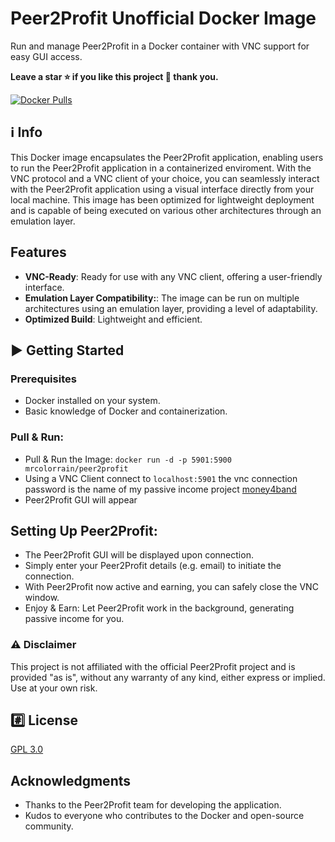 # Peer2Profit Unofficial Docker Image 
Run and manage Peer2Profit in a Docker container with VNC support for easy GUI access.

**Leave a star ⭐ if you like this project 🙂 thank you.**

[![Docker Pulls](https://img.shields.io/docker/pulls/mrcolorrain/peer2profit.svg)](https://hub.docker.com/repository/docker/mrcolorrain/peer2profit)

## :information_source: Info
This Docker image encapsulates the Peer2Profit application, enabling users to run the Peer2Profit application in a containerized enviroment. With the VNC protocol and a VNC client of your choice, you can seamlessly interact with the Peer2Profit application using a visual interface directly from your local machine. This image has been optimized for lightweight deployment and is capable of being executed on various other architectures through an emulation layer.

## Features

- **VNC-Ready**: Ready for use with any VNC client, offering a user-friendly interface.
- **Emulation Layer Compatibility:**: The image can be run on multiple architectures using an emulation layer, providing a level of adaptability.
- **Optimized Build**: Lightweight and efficient.

## :arrow_forward: Getting Started

### Prerequisites

- Docker installed on your system.
- Basic knowledge of Docker and containerization.

### Pull & Run:
- Pull & Run the Image: `docker run -d -p 5901:5900 mrcolorrain/peer2profit`
- Using a VNC Client connect to `localhost:5901` the vnc connection password is the name of my passive income project [money4band](https://github.com/MRColorR/money4band)
- Peer2Profit GUI will appear

## Setting Up Peer2Profit:
- The Peer2Profit GUI will be displayed upon connection.
- Simply enter your Peer2Profit details (e.g. email) to initiate the connection.
- With Peer2Profit now active and earning, you can safely close the VNC window.
- Enjoy & Earn: Let Peer2Profit work in the background, generating passive income for you.

### :warning: Disclaimer
This project is not affiliated with the official Peer2Profit project and is provided "as is", without any warranty of any kind, either express or implied. Use at your own risk.

## :hash: License
[GPL 3.0](https://www.gnu.org/licenses/gpl-3.0.html)

## Acknowledgments
- Thanks to the Peer2Profit team for developing the application.
- Kudos to everyone who contributes to the Docker and open-source community.
